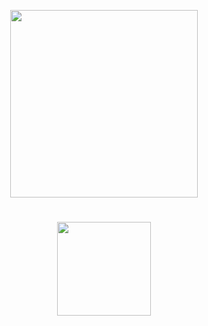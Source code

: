 <p align="center"><img               src="https://camo.githubusercontent.com/268b1344409fac98c4eeda520482b6910c4ddcba/68747470733a2f2f73746f726167652e676f6f676c65617069732e636f6d2f676f6c64656e2d77696e642f626f6f7463616d702d6c61756e6368626173652f6c6f676f2e706e67" width="300" style="text-align:center"/></p>

# 
<p align="center"><a href="https://github.com/JonasBezerra" ><img src="https://img.shields.io/static/v1?label=Made%20By&message=Jonas&color=rgb(253,149,31)&style=flat-square&logo=JavaScript" width="150px" ></a><p/>
